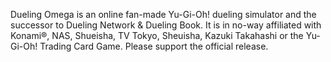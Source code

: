 Dueling Omega is an online fan-made Yu-Gi-Oh! dueling simulator and the successor to Dueling Network & Dueling Book. It is in no-way affiliated with Konami®, NAS, Shueisha, TV Tokyo, Sheuisha, Kazuki Takahashi or the Yu-Gi-Oh! Trading Card Game. Please support the official release.
